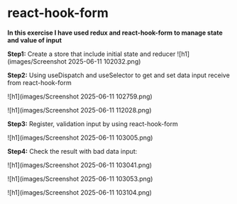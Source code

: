 # react-hook-form

**In this exercise I have used redux and react-hook-form to manage state and value of input**

**Step1:** Create a store that include initial state and reducer
![h1](images/Screenshot 2025-06-11 102032.png)

**Step2:** Using useDispatch and useSelector to get and set data input receive from react-hook-form

![h1](images/Screenshot 2025-06-11 102759.png)

![h1](images/Screenshot 2025-06-11 112028.png)

**Step3:** Register, validation input by using react-hook-form 

![h1](images/Screenshot 2025-06-11 103005.png)

**Step4:** Check the result with bad data input:

![h1](images/Screenshot 2025-06-11 103041.png)

![h1](images/Screenshot 2025-06-11 103053.png)

![h1](images/Screenshot 2025-06-11 103104.png)





